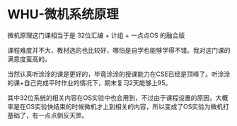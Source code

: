 # WHU-微机系统原理
微机原理这门课相当于是 32位汇编 + 计组 + 一点点OS 的融合版

课程难度并不大，教材选的也比较好，哪怕是自学也能够学得不错。我对这门课的满意度蛮高的。

当然认真听涂涂的课是更好的，毕竟涂涂的授课能力在CSE已经是顶峰了。听涂涂的课+自己完成平时作业的情况下，期末复习2天能够上95。

其中32位系统的相关内容在OS实验中也会用到，不过由于课程设置的原因，大概率是在OS实验快结束的时候微机才上到相关的内容，所以变成了OS实验为微机打基础了，有一点点倒反天罡。
